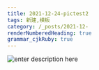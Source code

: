 ```yaml
---
title: 2021-12-24-pictest2
tags: 新建,模板
category: /_posts/2021-12-
renderNumberedHeading: true
grammar_cjkRuby: true
---
```


![enter description here](https://s2.loli.net/2021/12/24/lWAkT6217zPK3jB.gif)